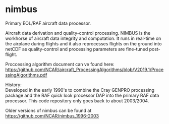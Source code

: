 # nimbus
Primary EOL/RAF aircraft data processor.

Aircraft data derivation and quality-control processing. NIMBUS is the workhorse of aircraft data integrity and computation. It runs in real-time on the airplane during flights and it also reprocesses flights on the ground into netCDF as quality-control and processing parameters are fine-tuned post-flight.

Proccessing algorithm document can ve found here: <https://github.com/NCAR/aircraft_ProcessingAlgorithms/blob/V2019.1/ProcessingAlgorithms.pdf>

History:  
Developed in the early 1990's to combine the Cray GENPRO processing package and the RAF quick look processor DAP into the primary RAF data processor.  This code repository only goes back to about 2003/2004.

Older versions of nimbus can be found at <https://github.com/NCAR/nimbus_1996-2003>
